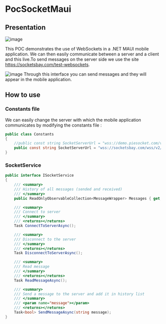 
# PocSocketMaui

## Presentation
![image](https://user-images.githubusercontent.com/90254070/175909236-5b0a8f81-c6c1-4d1e-91c0-58ccf98f33aa.png)

This POC demonstrates the use of WebSockets in a .NET MAUI mobile application. We can then easily communicate between a server and a client and this live.To send messages on the server side we use the site https://socketsbay.com/test-websockets. 

![image](https://user-images.githubusercontent.com/90254070/175907923-84945673-b4a9-4415-b3f4-1a4fbe74a09d.png)
Through this interface you can send messages and they will appear in the mobile application.

## How to use

### Constants file

We can easily change the server with which the mobile application communicates by modifying the constants file : 

```C#
public class Constants
{
	//public const string SocketServerUrl = "wss://demo.piesocket.com/v3/channel_1?api_key=VCXCEuvhGcBDP7XhiJJUDvR1e1D3eiVjgZ9VRiaV&notify_self";
	public const string SocketServerUrl = "wss://socketsbay.com/wss/v2/2/demo/";
}
```

### SocketService

```C#
public interface ISocketService
{
	/// <summary>
	/// History of all messages (sended and received)
	/// </summary>
	public ReadOnlyObservableCollection<MessageWrapper> Messages { get; }

	/// <summary>
	/// Connect to server
	/// </summary>
	/// <returns></returns>
	Task ConnectToServerAsync();

	/// <summary>
	/// Disconnect to the server
	/// </summary>
	/// <returns></returns>
	Task DisconnectToServerAsync();

	/// <summary>
	/// Read message
	/// </summary>
	/// <returns></returns>
	Task ReadMessageAsync();

	/// <summary>
	/// Send a message to the server and add it in history list
	/// </summary>
	/// <param name="message"></param>
	/// <returns></returns>
	Task<bool> SendMessageAsync(string message);
}

```



